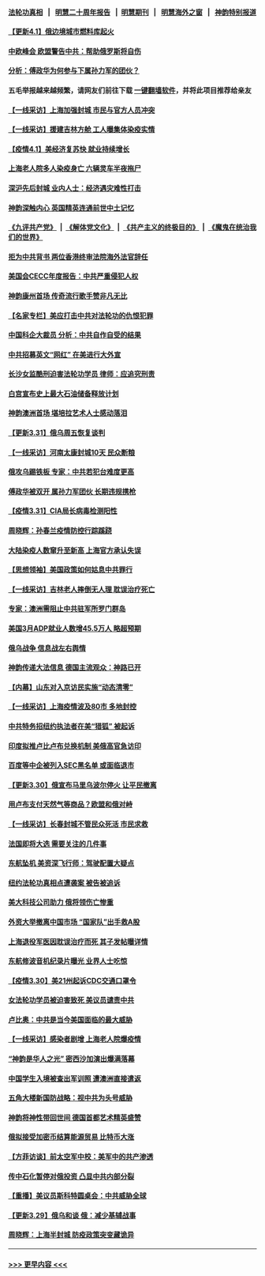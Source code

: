 #### [法轮功真相](https://github.com/gfw-breaker/truth/blob/master/README.md?t=0) &nbsp;&nbsp;|&nbsp;&nbsp; [明慧二十周年报告](https://github.com/gfw-breaker/mh-reports/blob/master/README.md?t=0) &nbsp;&nbsp;|&nbsp;&nbsp;[明慧期刊](https://github.com/gfw-breaker/mh-qikan) &nbsp;&nbsp;|&nbsp;&nbsp; [明慧海外之窗](https://github.com/gfw-breaker/mh-news/blob/master/README.md?t=0) &nbsp;&nbsp;|&nbsp;&nbsp; [神韵特别报道](https://github.com/gfw-breaker/mh-news/blob/master/shenyun.md?t=0)
#### [【更新4.1】俄边境城市燃料库起火](../pages/nf4514/n13688930.md?t=04020004) 
#### [中欧峰会 欧盟警告中共：帮助俄罗斯将自伤](../pages/nf4514/n13688810.md?t=04020004) 
#### [分析：傅政华为何参与下属孙力军的团伙？](../pages/nf4514/n13688553.md?t=04020004) 
#### 五毛举报越来越频繁，请网友们前往下载 [一键翻墙软件](https://github.com/gfw-breaker/ssr-accounts)，并将此项目推荐给亲友
#### [【一线采访】上海加强封城 市民与官方人员冲突](../pages/nf4514/n13687989.md?t=04020004) 
#### [【一线采访】援建吉林方舱 工人曝集体染疫实情](../pages/nf4514/n13688306.md?t=04020004) 
#### [【疫情4.1】美经济复苏快 就业持续增长](../pages/nf4514/n13688194.md?t=04020004) 
#### [上海老人院多人染疫身亡 六辆灵车半夜拖尸](../pages/nf4514/n13687060.md?t=04020004) 
#### [深沪先后封城 业内人士：经济遇灾难性打击](../pages/nf4514/n13687737.md?t=04020004) 
#### [神韵深触内心 英国精英连通前世中土记忆](../pages/nf4514/n13688230.md?t=04020004) 
#### [《九评共产党》](https://github.com/begood0513/9ping.md/blob/master/README.md) &nbsp;|&nbsp; [《解体党文化》](../../../../jtdwh.md/blob/master/README.md)  &nbsp;|&nbsp; [《共产主义的终极目的》](../../../../gczydzjmd.md/blob/master/README.md) &nbsp;|&nbsp; [《魔鬼在统治我们的世界》](../../../../mgztzwmdsj.md/blob/master/README.md) 
#### [拒为中共背书 两位香港终审法院海外法官辞任](../pages/nf4514/n13688240.md?t=04020004) 
#### [美国会CECC年度报告：中共严重侵犯人权](../pages/nf4514/n13687784.md?t=04020004) 
#### [神韵康州首场 传奇流行歌手赞非凡无比](../pages/nf4514/n13687854.md?t=04020004) 
#### [【名家专栏】美应打击中共对法轮功的仇恨犯罪](../pages/nf4514/n13683636.md?t=04020004) 
#### [中国科企大裁员 分析：中共自作自受的结果](../pages/nf4514/n13687089.md?t=04020004) 
#### [中共招募英文“网红” 在美进行大外宣](../pages/nf4514/n13686907.md?t=04020004) 
#### [长沙女监酷刑迫害法轮功学员 律师：应追究刑责](../pages/nf4514/n13684077.md?t=04020004) 
#### [白宫宣布史上最大石油储备释放计划](../pages/nf4514/n13686959.md?t=04020004) 
#### [神韵澳洲首场 堪培拉艺术人士感动落泪](../pages/nf4514/n13687066.md?t=04020004) 
#### [【更新3.31】俄乌周五恢复谈判](../pages/nf4514/n13686004.md?t=04020004) 
#### [【一线采访】河南太康封城10天 民众断粮](../pages/nf4514/n13686135.md?t=04020004) 
#### [俄攻乌踢铁板 专家：中共若犯台难度更高](../pages/nf4514/n13681383.md?t=04020004) 
#### [傅政华被双开 属孙力军团伙 长期违规携枪](../pages/nf4514/n13685927.md?t=04020004) 
#### [【疫情3.31】CIA局长病毒检测阳性](../pages/nf4514/n13685504.md?t=04020004) 
#### [周晓辉：孙春兰疫情防控行踪蹊跷](../pages/nf4514/n13683831.md?t=04020004) 
#### [大陆染疫人数窜升至新高 上海官方承认失误](../pages/nf4514/n13685251.md?t=04020004) 
#### [【思想领袖】美国政策如何姑息中共罪行](../pages/nf4514/n13654193.md?t=04020004) 
#### [【一线采访】吉林老人摔倒无人理 耽误治疗死亡](../pages/nf4514/n13685746.md?t=04020004) 
#### [专家：澳洲需阻止中共驻军所罗门群岛](../pages/nf4514/n13685555.md?t=04020004) 
#### [美国3月ADP就业人数增45.5万人 略超预期](../pages/nf4514/n13684903.md?t=04020004) 
#### [俄乌战争 信息战左右舆情](../pages/nf4514/n13684987.md?t=04020004) 
#### [神韵传递大法信息 德国主流观众：神路已开](../pages/nf4514/n13684680.md?t=04020004) 
#### [【内幕】山东对入京访民实施“动态清零”](../pages/nf4514/n13684663.md?t=04020004) 
#### [【一线采访】上海疫情波及80市 多地封控](../pages/nf4514/n13684549.md?t=04020004) 
#### [中共特务招纽约执法者在美“猎狐” 被起诉](../pages/nf4514/n13684494.md?t=04020004) 
#### [印度拟推卢比卢布兑换机制 美俄高官急访印](../pages/nf4514/n13684425.md?t=04020004) 
#### [百度等中企被列入SEC黑名单 或面临退市](../pages/nf4514/n13684166.md?t=04020004) 
#### [【更新3.30】俄宣布马里乌波尔停火 让平民撤离](../pages/nf4514/n13683312.md?t=04020004) 
#### [用卢布支付天然气等商品？欧盟和俄对峙](../pages/nf4514/n13684096.md?t=04020004) 
#### [【一线采访】长春封城不管民众死活 市民求救](../pages/nf4514/n13683449.md?t=04020004) 
#### [法国即将大选 需要关注的几件事](../pages/nf4514/n13683808.md?t=04020004) 
#### [东航坠机 美资深飞行师：驾驶配置大疑点](../pages/nf4514/n13683989.md?t=04020004) 
#### [纽约法轮功真相点遭袭案 被告被追诉](../pages/nf4514/n13682451.md?t=04020004) 
#### [美大科技公司助力 俄将领伤亡惨重](../pages/nf4514/n13683899.md?t=04020004) 
#### [外资大举撤离中国市场 “国家队”出手救A股](../pages/nf4514/n13683770.md?t=04020004) 
#### [上海退役军医因耽误治疗而死 其子发帖曝详情](../pages/nf4514/n13682858.md?t=04020004) 
#### [东航修波音机纪录片曝光 业界人士吃惊](../pages/nf4514/n13681599.md?t=04020004) 
#### [【疫情3.30】美21州起诉CDC交通口罩令](../pages/nf4514/n13681868.md?t=04020004) 
#### [女法轮功学员被迫害致死 美议员谴责中共](../pages/nf4514/n13682069.md?t=04020004) 
#### [卢比奥：中共是当今美国面临的最大威胁](../pages/nf4514/n13682531.md?t=04020004) 
#### [【一线采访】感染者剧增 上海老人院爆疫情](../pages/nf4514/n13682806.md?t=04020004) 
#### [“神韵是华人之光” 密西沙加演出爆满落幕](../pages/nf4514/n13682869.md?t=04020004) 
#### [中国学生入境被查出军训照 遭澳洲直接遣返](../pages/nf4514/n13682914.md?t=04020004) 
#### [五角大楼新国防战略：视中共为头号威胁](../pages/nf4514/n13682512.md?t=04020004) 
#### [神韵将神性带回世间 德国首都艺术精英盛赞](../pages/nf4514/n13682628.md?t=04020004) 
#### [俄拟接受加密币结算能源贸易 比特币大涨](../pages/nf4514/n13682181.md?t=04020004) 
#### [【方菲访谈】前太空军中校：美军中的共产渗透](../pages/nf4514/n13681422.md?t=04020004) 
#### [传中石化暂停对俄投资 凸显中共内部分裂](../pages/nf4514/n13682268.md?t=04020004) 
#### [【重播】美议员斯科特圆桌会：中共威胁全球](../pages/nf4514/n13681321.md?t=04020004) 
#### [【更新3.29】俄乌和谈 俄：减少基辅战事](../pages/nf4514/n13680855.md?t=04020004) 
#### [周晓辉：上海半封城 防疫政策突变藏诡异](../pages/nf4514/n13679423.md?t=04020004) 

----
#### [ >>> 更早内容 <<< ](../indexes/nf4514-earlier.md)
